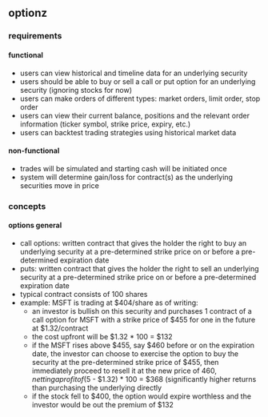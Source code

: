 
## optionz

### requirements
#### functional
- users can view historical and timeline data for an underlying security
- users should be able to buy or sell a call or put option for an underlying security (ignoring stocks for now)
- users can make orders of different types: market orders, limit order, stop order
- users can view their current balance, positions and the relevant order information (ticker symbol, strike price, expiry, etc.)
- users can backtest trading strategies using historical market data

#### non-functional
- trades will be simulated and starting cash will be initiated once
- system will determine gain/loss for contract(s) as the underlying securities move in price

### concepts
#### options general
- call options: written contract that gives the holder the right to buy an underlying security at a pre-determined strike price on or before a pre-determined expiration date
- puts: written contract that gives the holder the right to sell an underlying security at a pre-determined strike price on or before a pre-determined expiration date
- typical contract consists of 100 shares
- example: MSFT is trading at $404/share as of writing:
    - an investor is bullish on this security and purchases 1 contract of a call option for MSFT with a strike price of $455 for one in the future at $1.32/contract
    - the cost upfront will be $1.32 * 100 = $132
    - if the MSFT rises above $455, say $460 before or on the expiration date, the investor can choose to exercise the option to buy the security at the pre-determined strike price of $455, then immediately proceed to resell it at the new price of $460, netting a profit of ($5 - $1.32) * 100 = $368 (significantly higher returns than purchasing the underlying directly
    - if the stock fell to $400, the option would expire worthless and the investor would be out the premium of $132
